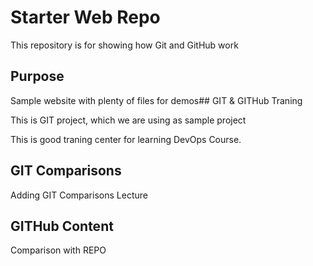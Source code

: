 # Starter Web Repo

This repository is for showing how Git and GitHub work

## Purpose

Sample website with plenty of files for demos## GIT & GITHub Traning

This is GIT project, which we are using as sample project

This is good traning center for learning DevOps Course.

## GIT Comparisons
Adding GIT Comparisons Lecture

## GITHub Content
Comparison with REPO

